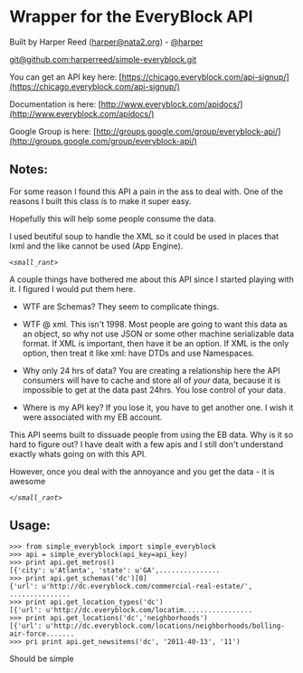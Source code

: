 Wrapper for the EveryBlock API
===============================

Built by Harper Reed ([harper@nata2.org](mailto:harper@nata2.org)) - [@harper](http://twitter.com/harper)

[git@github.com:harperreed/simple-everyblock.git](https://github.com/harperreed/simple-everyblock)

You can get an API key here: [https://chicago.everyblock.com/api-signup/](https://chicago.everyblock.com/api-signup/)

Documentation is here: [http://www.everyblock.com/apidocs/](http://www.everyblock.com/apidocs/)

Google Group is here: [http://groups.google.com/group/everyblock-api/](http://groups.google.com/group/everyblock-api/)

Notes:
-----

For some reason I found this API a pain in the ass to deal with. One of the reasons I built this class is to make it super easy. 

Hopefully this will help some people consume the data.

I used beutiful soup to handle the XML so it could be used in places that lxml and the like cannot be used (App Engine).

*`<small_rant>`*

A couple things have bothered me about this API since I started playing with it. I figured I would put them here. 

 * WTF are Schemas? They seem to complicate things.

 * WTF @ xml. This isn't 1998. Most people are going to want this data as an object, so why not use JSON or some other machine serializable data format. If XML is important, then have it be an option. If XML is the only option, then treat it like xml: have DTDs and use Namespaces. 

 * Why only 24 hrs of data? You are creating a relationship here the API consumers will have to cache and store all of *your* data, because it is impossible to get at the data past 24hrs. You lose control of your data.

 * Where is my API key? If you lose it, you have to get another one. I wish it were associated with my EB account. 

This API seems built to dissuade people from using the EB data. Why is it so hard to figure out? I have dealt with a few apis and I still don't understand exactly whats going on with this API.

However, once you deal with the annoyance and you get the data - it is awesome

*`</small_rant>`*

Usage:
------

    >>> from simple_everyblock import simple_everyblock  
    >>> api = simple_everyblock(api_key=api_key)  
    >>> print api.get_metros()  
    [{'city': u'Atlanta', 'state': u'GA',...............  
    >>> print api.get_schemas('dc')[0]  
    {'url': u'http://dc.everyblock.com/commercial-real-estate/', ...............  
    >>> print api.get_location_types('dc')  
    [{'url': u'http://dc.everyblock.com/locatim.................  
    >>> print api.get_locations('dc','neighborhoods')  
    [{'url': u'http://dc.everyblock.com/locations/neighborhoods/bolling-air-force.......  
    >>> pri print api.get_newsitems('dc', '2011-40-13', '11')  

Should be simple
